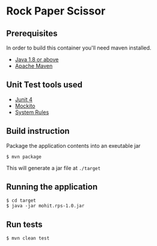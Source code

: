# Rock Paper Scissor

## Prerequisites
In order to build this container you'll need maven installed.

+ [Java 1.8 or above](https://www.oracle.com/technetwork/java/javase/downloads/index.html)
+ [Apache Maven](https://maven.apache.org/download.cgi?Preferred=ftp://mirror.reverse.net/pub/apache/)


## Unit Test tools used
+ [Junit 4](https://junit.org/junit4/)
+ [Mockito](https://site.mockito.org/)
+ [System Rules](https://stefanbirkner.github.io/system-rules/)


## Build instruction
Package the application contents into an exeutable jar
```
$ mvn package
```
This will generate a jar file at ```./target```

## Running the application
```
$ cd target
$ java -jar mohit.rps-1.0.jar
```

## Run tests
```
$ mvn clean test
```
